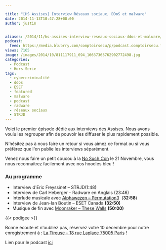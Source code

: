 ```yaml
---

title: "[HS Assises] Interview Réseaux sociaux, DDoS et malware"
date: 2014-11-13T10:47:28+00:00
author: justin


aliases: /2014/11/hs-assises-interview-reseaux-sociaux-ddos-et-malware/
podcast:
  feed: https://media.blubrry.com/comptoirsecu/p/podcast.comptoirsecu.fr/CSEC.HS04.2014-11-13.INTERVIEWS_ASSISES.mp3
views: 7165
image: /images/2014/10/811117911_694_16637363762902772498.jpg
categories:
  - Podcast
  - Hors-Serie
tags:
  - cybercriminalité
  - ddos
  - ESET
  - featured
  - malware
  - podcast
  - radware
  - réseaux sociaux
  - STRJD
---
```



Voici le premier épisode dédié aux interviews des Assises. Nous avons voulu les regrouper afin de pouvoir les diffuser le plus rapidement possible.

N’hésitez pas à nous faire un retour si vous aimez ce format ou si vous préférez que l'on publie les interviews séparément.

Venez nous faire un petit coucou à la [No Such Con](http://www.google.fr/url?sa=t&rct=j&q=&esrc=s&source=web&cd=1&cad=rja&uact=8&ved=0CCMQFjAA&url=http%3A%2F%2Fwww.nosuchcon.org%2F&ei=cG9kVKOJK9DnoATmnoC4Ag&usg=AFQjCNFlM3ZTdCBBGccydErpc_1EjT2S_Q&bvm=bv.79400599,d.cGU) le 21 Novembre, vous nous reconnaitrez facilement avec nos hoodies bleu !

### Au programme

  * Interview d'Eric Freyssinet – STRJD<span >(1:48)</span>
  * Interview de Carl Heberger – Radware en Anglais <span >(23:46)</span>
  * Interlude musicale avec [Alphawezen – Permutation3](http://www.beatport.com/track/permutation3-original-mix/1018573)  (**32:58**)
  * Interview de Jean-Ian Boutin – ESET Canada **(32:50)**
  * Musique de fin avec [Moonraker – These Walls](https://itunes.apple.com/us/album/nada-brahma/id44038799) **(50:00)**



  {{< podigee >}}






Bonne écoute et n'oubliez pas, réservez votre 10 décembre pour notre enregistrement à : [La Tireuse – 18 rue Laplace 75005 Paris](http://latireuse.fr/) !



Lien pour le podcast [ici](https://media.blubrry.com/comptoirsecu/p/podcast.comptoirsecu.fr/CSEC.HS04.2014-11-13.INTERVIEWS_ASSISES.mp3)
